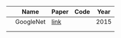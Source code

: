 |   | Name  | Paper  | Code  | Year  |
|---|---|---|---|---|
|   |GoogleNet   | [link](http://openaccess.thecvf.com/content_cvpr_2015/html/Szegedy_Going_Deeper_With_2015_CVPR_paper.html)  |   | 2015  |
|   |   |   |   |   |
|   |   |   |   |   |
